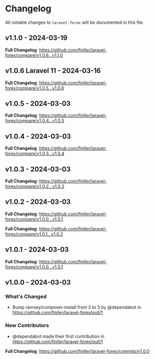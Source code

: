 # Changelog

All notable changes to `laravel-forex` will be documented in this file.

## v1.1.0 - 2024-03-19

**Full Changelog**: https://github.com/finller/laravel-forex/compare/v1.0.6...v1.1.0

## v1.0.6 Laravel 11 - 2024-03-16

**Full Changelog**: https://github.com/finller/laravel-forex/compare/v1.0.5...v1.0.6

## v1.0.5 - 2024-03-03

**Full Changelog**: https://github.com/finller/laravel-forex/compare/v1.0.4...v1.0.5

## v1.0.4 - 2024-03-03

**Full Changelog**: https://github.com/finller/laravel-forex/compare/v1.0.3...v1.0.4

## v1.0.3 - 2024-03-03

**Full Changelog**: https://github.com/finller/laravel-forex/compare/v1.0.2...v1.0.3

## v1.0.2 - 2024-03-03

**Full Changelog**: https://github.com/finller/laravel-forex/compare/v1.0.0...v1.0.1

**Full Changelog**: https://github.com/finller/laravel-forex/compare/v1.0.1...v1.0.2

## v1.0.1 - 2024-03-03

**Full Changelog**: https://github.com/finller/laravel-forex/compare/v1.0.0...v1.0.1

## v1.0.0 - 2024-03-03

### What's Changed

* Bump ramsey/composer-install from 2 to 3 by @dependabot in https://github.com/finller/laravel-forex/pull/1

### New Contributors

* @dependabot made their first contribution in https://github.com/finller/laravel-forex/pull/1

**Full Changelog**: https://github.com/finller/laravel-forex/commits/v1.0.0
